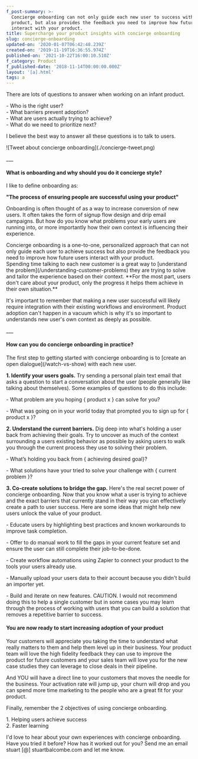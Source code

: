 ```yaml
---
f_post-summary: >-
  Concierge onboarding can not only guide each new user to success with your
  product, but also provides the feedback you need to improve how future users
  interact with your product.
title: Supercharge your product insights with concierge onboarding
slug: concierge-onboarding
updated-on: '2020-01-07T06:42:48.239Z'
created-on: '2019-11-19T16:36:55.974Z'
published-on: '2021-10-22T16:00:10.510Z'
f_category: Product
f_published-date: '2018-11-14T00:00:00.000Z'
layout: '[a].html'
tags: a
---
```


There are lots of questions to answer when working on an infant product.

\- Who is the right user?  
\- What barriers prevent adoption?  
\- What are users actually trying to achieve?  
\- What do we need to prioritize next?

I believe the best way to answer all these questions is to talk to users.

!\[Tweet about concierge onboarding\](./concierge-tweet.png)

\_\_\_

#### What is onboarding and why should you do it concierge style?

I like to define onboarding as:

**"The process of ensuring people are successful using your product"**

Onboarding is often thought of as a way to increase conversion of new users. It often takes the form of signup flow design and drip email campaigns. But how do you know what problems your early users are running into, or more importantly how their own context is influencing their experience.

Concierge onboarding is a one-to-one, personalized approach that can not only guide each user to achieve success but also provide the feedback you need to improve how future users interact with your product.  
Spending time talking to each new customer is a great way to \[understand the problem\](/understanding-customer-problems) they are trying to solve and tailor the experience based on their context. \*\*For the most part, users don't care about your product, only the progress it helps them achieve in their own situation.\*\*

It's important to remember that making a new user successful will likely require integration with their existing workflows and environment. Product adoption can't happen in a vacuum which is why it's so important to understands new user's own context as deeply as possible.

\_\_\_

#### How can you do concierge onboarding in practice?

The first step to getting started with concierge onboarding is to \[create an open dialogue\](/watch-vs-show) with each new user.

**1\. Identify your users goals.** Try sending a personal plain text email that asks a question to start a conversation about the user (people generally like talking about themselves). Some examples of questions to do this include:

\- What problem are you hoping { product x } can solve for you?

\- What was going on in your world today that prompted you to sign up for { product x }?

  
**2\. Understand the current barriers.** Dig deep into what's holding a user back from achieving their goals. Try to uncover as much of the context surrounding a users existing behavior as possible by asking users to walk you through the current process they use to solving their problem.

\- What’s holding you back from { achieving desired goal}?

\- What solutions have your tried to solve your challenge with { current problem }?

**3\. Co-create solutions to bridge the gap.** Here's the real secret power of concierge onboarding. Now that you know what a user is trying to achieve and the exact barriers that currently stand in their way you can effectively create a path to user success. Here are some ideas that might help new users unlock the value of your product.

\- Educate users by highlighting best practices and known workarounds to improve task completion.

\- Offer to do manual work to fill the gaps in your current feature set and ensure the user can still complete their job-to-be-done.

\- Create workflow automations using Zapier to connect your product to the tools your users already use.

\- Manually upload your users data to their account because you didn't build an importer yet.

\- Build and iterate on new features. CAUTION. I would not recommend doing this to help a single customer but in some cases you may learn through the process of working with users that you can build a solution that removes a repetitive barrier to success.

#### You are now ready to start increasing adoption of your product

Your customers will appreciate you taking the time to understand what really matters to them and help them level up in their business. Your product team will love the high fidelity feedback they can use to improve the product for future customers and your sales team will love you for the new case studies they can leverage to close deals in their pipeline.

And YOU will have a direct line to your customers that moves the needle for the business. Your activation rate will jump up, your churn will drop and you can spend more time marketing to the people who are a great fit for your product.

Finally, remember the 2 objectives of using concierge onboarding.

1\. Helping users achieve success  
2\. Faster learning

I'd love to hear about your own experiences with concierge onboarding. Have you tried it before? How has it worked out for you? Send me an email stuart \[@\] stuartbalcombe.com and let me know.

‍
